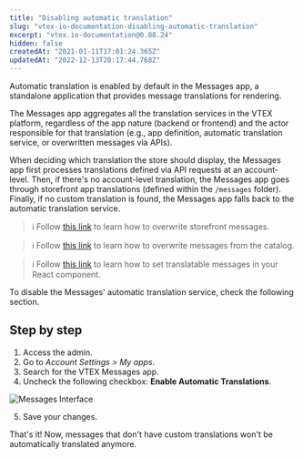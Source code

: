 ```yaml
---
title: "Disabling automatic translation"
slug: "vtex-io-documentation-disabling-automatic-translation"
excerpt: "vtex.io-documentation@0.88.24"
hidden: false
createdAt: "2021-01-11T17:01:24.365Z"
updatedAt: "2022-12-13T20:17:44.768Z"
---
```

Automatic translation is enabled by default in the Messages app, a standalone application that provides message translations for rendering.

The Messages app aggregates all the translation services in the VTEX platform, regardless of the app nature (backend or frontend) and the actor responsible for that translation (e.g., app definition, automatic translation service, or overwritten messages via APIs).

When deciding which translation the store should display, the Messages app first processes translations defined via API requests at an account-level. Then, if there's no account-level translation, the Messages app goes through storefront app translations (defined within the `/messages` folder). Finally, if no custom translation is found, the Messages app falls back to the automatic translation service.

>ℹ️ Follow [this link](https://developers.vtex.com/vtex-developer-docs/docs/storefront-content-internationalization) to learn how to overwrite storefront messages.

>ℹ️ Follow [this link](https://developers.vtex.com/vtex-developer-docs/docs/catalog-internationalization) to learn how to overwrite messages from the catalog.

>ℹ️ Follow [this link](https://developers.vtex.com/vtex-developer-docs/docs/vtex-io-documentation-1-developing-storefront-apps-using-react-and-vtex-io) to learn how to set translatable messages in your React component.

To disable the Messages' automatic translation service, check the following section.

## Step by step

1. Access the admin.
2. Go to *Account Settings > My apps*.
3. Search for the VTEX Messages app.
4. Uncheck the following checkbox: **Enable Automatic Translations**.

![Messages Interface](https://user-images.githubusercontent.com/52087100/104200375-586d6280-5407-11eb-8016-199f5e8f2d3e.png)

5. Save your changes.

That's it! Now, messages that don't have custom translations won't be automatically translated anymore.
